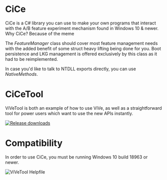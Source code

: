 # CiCe
CiCe is a C# library you can use to make your own programs that interact with the A/B feature experiment mechanism found in Windows 10 & newer.
Why CiCe? Because of the meme

The *FeatureManager* class should cover most feature management needs with the added benefit of some struct heavy lifting being done for you. Boot persistence and LKG management is offered exclusively by this class as it had to be reimplemented.

In case you'd like to talk to NTDLL exports directly, you can use *NativeMethods*.

# CiCeTool
ViVeTool is both an example of how to use ViVe, as well as a straightforward tool for power users which want to use the new APIs instantly.

[![Release downloads](https://img.shields.io/github/downloads/thebookisclosed/ViVe/total.svg)](https://GitHub.com/thebookisclosed/ViVe/releases/)

# Compatibility
In order to use CiCe, you must be running Windows 10 build 18963 or newer.

![ViVeTool Helpfile](https://i.imgur.com/PzCHEUQ.png)
